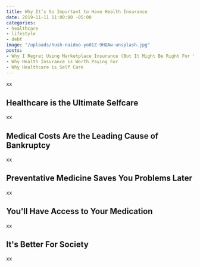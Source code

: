 ```yaml
---
title: Why It’s So Important to Have Health Insurance
date: 2019-11-11 11:00:00 -05:00
categories:
- healthcare
- lifestyle
- debt
image: "/uploads/hush-naidoo-yo01Z-9HQAw-unsplash.jpg"
posts:
- Why I Regret Using Marketplace Insurance (But It Might Be Right For You)
- Why Health Insurance is Worth Paying For
- Why Healthcare is Self Care
---
```


xx

## Healthcare is the Ultimate Selfcare

xx

## Medical Costs Are the Leading Cause of Bankruptcy

xx

## Preventative Medicine Saves You Problems Later

xx

## You'll Have Access to Your Medication

xx

## It's Better For Society

xx